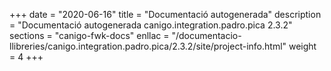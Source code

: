 +++
date        = "2020-06-16"
title       = "Documentació autogenerada"
description = "Documentació autogenerada canigo.integration.padro.pica 2.3.2"
sections    = "canigo-fwk-docs"
enllac		= "/documentacio-llibreries/canigo.integration.padro.pica/2.3.2/site/project-info.html"
weight      = 4
+++
